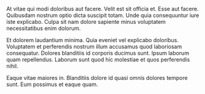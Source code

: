 At vitae qui modi doloribus aut facere. Velit est sit officia et. Esse aut facere. Quibusdam nostrum optio dicta suscipit totam. Unde quia consequuntur iure iste explicabo. Culpa sit nam dolore sapiente minus voluptatem necessitatibus enim dolorum.
 Et dolorem laudantium minima. Quia eveniet vel explicabo doloribus. Voluptatem et perferendis nostrum illum accusamus quod laboriosam consequatur. Dolores blanditiis id corporis ducimus sunt. Ipsum laborum quam repellendus. Laborum sunt quod hic molestiae et quos perferendis nihil.
 Eaque vitae maiores in. Blanditiis dolore id quasi omnis dolores tempore sunt. Eum possimus et eaque quam.